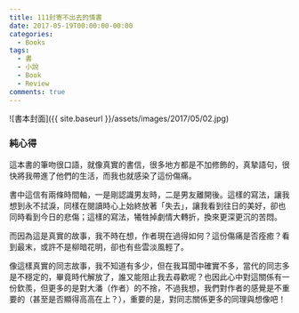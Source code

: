 ```yaml
---
title: 111封寄不出去的情書
date: 2017-05-19T00:00:00-00:00
categories: 
  - Books
tags: 
  - 書
  - 小說
  - Book
  - Review
comments: true
---
```


![書本封面]({{ site.baseurl }}/assets/images/2017/05/02.jpg)

### 純心得

這本書的筆吻很口語，就像真實的書信，很多地方都是不加修飾的，真摯語句，很快將我帶進了他們的生活，而我也就感染了這份傷痛。

書中這信有兩條時間軸，一是剛認識男友時，二是男友離開後。這樣的寫法，讓我想到永不拭淚，同樣在閱讀時心上始終放著「失去」，讓我看到往日的美好，卻也同時看到今日的悲傷；這樣的寫法，犧牲掉劇情大轉折，換來更深更沉的苦悶。

而因為這是真實的故事，我不時在想，作者現在過得如何？這份傷痛是否痊癒？看到最末，或許不是柳暗花明，卻也有些雲淡風輕了。

像這樣真實的同志故事，我不知道有多少，但在我耳聞中確實不多，當代的同志多是不穩定的，畢竟時代解放了，誰又能阻止我去尋歡呢？也因此心中對這關係有一份欽羨，但更多的是對大潘（作者）的不捨，不過我想，我們對作者的感覺是不重要的（甚至是否顯得高高在上？），重要的是，對同志關係更多的同理與想像吧！